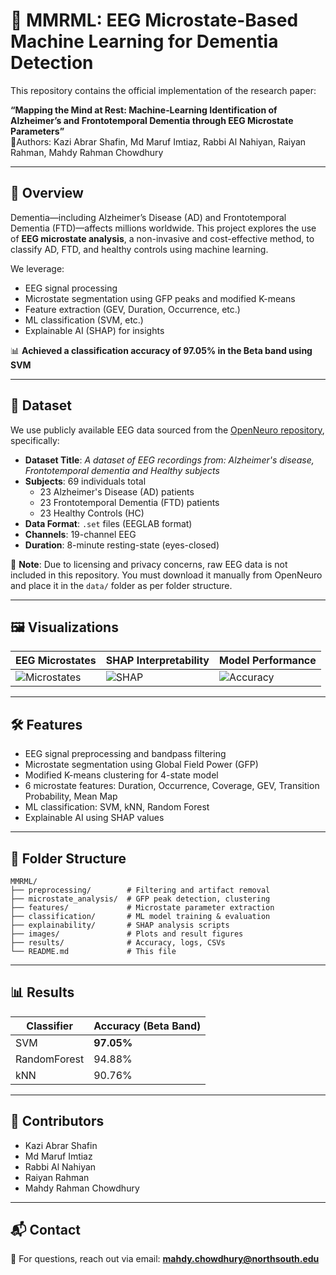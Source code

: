 # 🧠 MMRML: EEG Microstate-Based Machine Learning for Dementia Detection

This repository contains the official implementation of the research paper:

**“Mapping the Mind at Rest: Machine‑Learning Identification of Alzheimer’s and Frontotemporal Dementia through EEG Microstate Parameters”**  
📄Authors: Kazi Abrar Shafin, Md Maruf Imtiaz, Rabbi Al Nahiyan, Raiyan Rahman, Mahdy Rahman Chowdhury

---

## 🧠 Overview

Dementia—including Alzheimer’s Disease (AD) and Frontotemporal Dementia (FTD)—affects millions worldwide. This project explores the use of **EEG microstate analysis**, a non-invasive and cost-effective method, to classify AD, FTD, and healthy controls using machine learning.

We leverage:

- EEG signal processing
- Microstate segmentation using GFP peaks and modified K-means
- Feature extraction (GEV, Duration, Occurrence, etc.)
- ML classification (SVM, etc.)
- Explainable AI (SHAP) for insights

📊 **Achieved a classification accuracy of 97.05% in the Beta band using SVM**

---

## 📂 Dataset

We use publicly available EEG data sourced from the [OpenNeuro repository](https://openneuro.org/datasets/ds004504/versions/1.0.8), specifically:

- **Dataset Title**: _A dataset of EEG recordings from: Alzheimer's disease, Frontotemporal dementia and Healthy subjects_
- **Subjects**: 69 individuals total
  - 23 Alzheimer's Disease (AD) patients
  - 23 Frontotemporal Dementia (FTD) patients
  - 23 Healthy Controls (HC)
- **Data Format**: `.set` files (EEGLAB format)
- **Channels**: 19-channel EEG
- **Duration**: 8-minute resting-state (eyes-closed)

🔗 **Note**: Due to licensing and privacy concerns, raw EEG data is not included in this repository. You must download it manually from OpenNeuro and place it in the `data/` folder as per folder structure.

---

## 🖼️ Visualizations

| EEG Microstates                        | SHAP Interpretability            | Model Performance                      |
| -------------------------------------- | -------------------------------- | -------------------------------------- |
| ![Microstates](images/microstates.png) | ![SHAP](images/shap_summary.png) | ![Accuracy](images/model_accuracy.png) |

<!-- <sub>📌 Visuals will be added soon. Place your images in the `images/` directory.</sub> -->

---

## 🛠️ Features

- EEG signal preprocessing and bandpass filtering
- Microstate segmentation using Global Field Power (GFP)
- Modified K-means clustering for 4-state model
- 6 microstate features: Duration, Occurrence, Coverage, GEV, Transition Probability, Mean Map
- ML classification: SVM, kNN, Random Forest
- Explainable AI using SHAP values

---

## 📁 Folder Structure

```
MMRML/
├── preprocessing/        # Filtering and artifact removal
├── microstate_analysis/  # GFP peak detection, clustering
├── features/             # Microstate parameter extraction
├── classification/       # ML model training & evaluation
├── explainability/       # SHAP analysis scripts
├── images/               # Plots and result figures
├── results/              # Accuracy, logs, CSVs
└── README.md             # This file
```

---

## 📊 Results

| Classifier   | Accuracy (Beta Band) |
| ------------ | -------------------- |
| SVM          | **97.05%**           |
| RandomForest | 94.88%               |
| kNN          | 90.76%               |

---

<!-- ## 📚 Citation

```bibtex
@article{shafin2025mapping,
  title={Mapping the Mind at Rest: Machine-Learning Identification of Alzheimer's and Frontotemporal Dementia through EEG Microstate Parameters},
  author={Shafin, Kazi Abrar and Imtiaz, Md Maruf and Nahiyan, Rabbi Al and Rahman, Raiyan and Chowdhury, Mahdy Rahman},
  journal={Elsevier Preprint},
  year={2025}
}
```

--- -->

## 👥 Contributors

- Kazi Abrar Shafin
- Md Maruf Imtiaz
- Rabbi Al Nahiyan
- Raiyan Rahman
- Mahdy Rahman Chowdhury

---

## 📬 Contact

📧 For questions, reach out via email: **mahdy.chowdhury@northsouth.edu**
